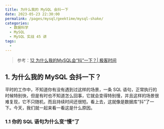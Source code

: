 ```yaml
---
title: 为什么我的 MySQL 会抖一下
date: 2023-05-23 22:30:00
permalink: /pages/mysql/geektime/mysql-shake/
categories:
  - 数据科学
  - MySQL
  - MySQL 实战 45 讲
tags:
  - 
---
```


> 参考：[12 为什么我的MySQL会“抖”一下？| 极客时间](https://time.geekbang.org/column/article/71806)

## 1. 为什么我的 MySQL 会抖一下？

平时的工作中，不知道你有没有遇到过这样的场景，一条 SQL 语句，正常执行的时候特别快，但是有时也不知道怎么回事，它就会变得特别慢，并且这样的场景很难复现，它不只随机，而且持续时间还很短。看上去，这就像是数据库“抖”了一下。今天，我们就一起来看一看这是什么原因。

### 1.1 你的 SQL 语句为什么变“慢”了

